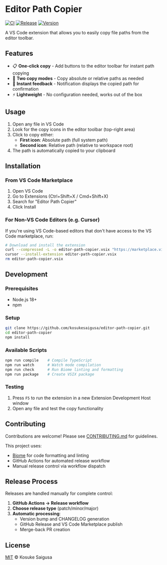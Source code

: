 # Editor Path Copier

[![CI](https://github.com/kosukesaigusa/editor-path-copier/actions/workflows/ci_lint.yaml/badge.svg)](https://github.com/kosukesaigusa/editor-path-copier/actions/workflows/ci_lint.yaml)
[![Release](https://github.com/kosukesaigusa/editor-path-copier/actions/workflows/release.yaml/badge.svg)](https://github.com/kosukesaigusa/editor-path-copier/actions/workflows/release.yaml)
[![Version](https://img.shields.io/visual-studio-marketplace/v/kosukesaigusa.editor-path-copier)](https://marketplace.visualstudio.com/items?itemName=kosukesaigusa.editor-path-copier)

A VS Code extension that allows you to easily copy file paths from the editor toolbar.

## Features

- 📋 **One-click copy** - Add buttons to the editor toolbar for instant path copying
- 🎯 **Two copy modes** - Copy absolute or relative paths as needed
- 💬 **Instant feedback** - Notification displays the copied path for confirmation
- ⚡ **Lightweight** - No configuration needed, works out of the box

## Usage

1. Open any file in VS Code
2. Look for the copy icons in the editor toolbar (top-right area)
3. Click to copy either:
   - **First icon**: Absolute path (full system path)
   - **Second icon**: Relative path (relative to workspace root)
4. The path is automatically copied to your clipboard

## Installation

### From VS Code Marketplace

1. Open VS Code
2. Go to Extensions (Ctrl+Shift+X / Cmd+Shift+X)
3. Search for "Editor Path Copier"
4. Click Install

### For Non-VS Code Editors (e.g. Cursor)

If you're using VS Code-based editors that don't have access to the VS Code marketplace, run:

```bash
# Download and install the extension
curl --compressed -L -o editor-path-copier.vsix "https://marketplace.visualstudio.com/_apis/public/gallery/publishers/kosukesaigusa/vsextensions/editor-path-copier/latest/vspackage"
cursor --install-extension editor-path-copier.vsix
rm editor-path-copier.vsix
```

## Development

### Prerequisites

- Node.js 18+
- npm

### Setup

```bash
git clone https://github.com/kosukesaigusa/editor-path-copier.git
cd editor-path-copier
npm install
```

### Available Scripts

```bash
npm run compile    # Compile TypeScript
npm run watch      # Watch mode compilation
npm run check      # Run Biome linting and formatting
npm run package    # Create VSIX package
```

### Testing

1. Press `F5` to run the extension in a new Extension Development Host window
2. Open any file and test the copy functionality

## Contributing

Contributions are welcome! Please see [CONTRIBUTING.md](CONTRIBUTING.md) for guidelines.

This project uses:

- [Biome](https://biomejs.dev/) for code formatting and linting
- GitHub Actions for automated release workflow
- Manual release control via workflow dispatch

## Release Process

Releases are handled manually for complete control:

1. **GitHub Actions → Release workflow**
2. **Choose release type** (patch/minor/major)
3. **Automatic processing**:
   - Version bump and CHANGELOG generation
   - GitHub Release and VS Code Marketplace publish
   - Merge-back PR creation

## License

[MIT](LICENSE) © Kosuke Saigusa
